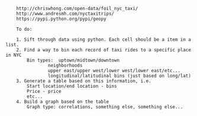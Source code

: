         http://chriswhong.com/open-data/foil_nyc_taxi/
        http://www.andresmh.com/nyctaxitrips/
        https://pypi.python.org/pypi/geopy

        To do:

        1. Sift through data using python. Each cell should be a item in a list. 
        2. Find a way to bin each record of taxi rides to a specific place in NYC
        	Bin types:	uptown/midtown/downtown
        			neighborhoods
	        		upper east/upper west/lower west/lower east/etc...
		        	longitudinal/latitudinal bins (just based on long/lat)
        3. Generate a table based on this information, i.e.     
        	Start location/end location - bins
        	Price - price
        	etc...
        4. Build a graph based on the table
        	Graph type: correlations, something else, something else...


